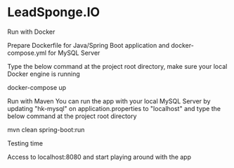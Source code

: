 # LeadSponge.IO

Run with Docker

Prepare Dockerfile for Java/Spring Boot application and docker-compose.yml for MySQL Server

Type the below command at the project root directory, make sure your local Docker engine is running

docker-compose up


Run with Maven
You can run the app with your local MySQL Server by updating "hk-mysql" on application.properties to "localhost" and type the below command at the project root directory

mvn clean spring-boot:run

Testing time

Access to localhost:8080 and start playing around with the app


